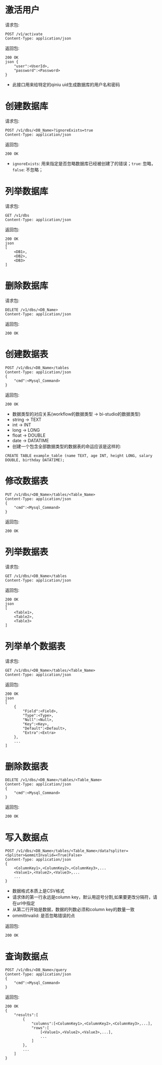# 激活用户

请求包: 

```
POST /v1/activate
Content-Type: application/json

```

返回包:

```
200 OK
json {
    "user":<UserId>,
    "password":<Password>
}
```

* 此接口用来给特定的qiniu uid生成数据库的用户名和密码

# 创建数据库

请求包: 

```
POST /v1/dbs/<DB_Name>?ignoreExists=true
Content-Type: application/json

```

返回包:

```
200 OK
```

* `ignoreExists`: 用来指定是否忽略数据库已经被创建了的错误；`true`: 忽略，`false`: 不忽略；

# 列举数据库

请求包: 

```
GET /v1/dbs
Content-Type: application/json

```

返回包:

```
200 OK
json
[
    <DB1>,
    <DB2>,
    <DB3>
]
```

# 删除数据库

请求包: 

```
DELETE /v1/dbs/<DB_Name>
Content-Type: application/json

```

返回包:

```
200 OK

```

# 创建数据表

```
POST /v1/dbs/<DB_Name>/tables
Content-Type: application/json
{
    "cmd":<Mysql_Command>
}
```

返回包:

```
200 OK
```

* 数据类型的对应关系(workflow的数据类型 -> bi-studio的数据类型)
* string -> TEXT
* int -> INT 
* long -> LONG 
* float -> DOUBLE
* date -> DATATIME
* 创建一个包含全部数据类型的数据表的命运应该是这样的: 

```
CREATE TABLE example_table (name TEXT, age INT, height LONG, salary DOUBLE, birthday DATATIME);
```

# 修改数据表

```
PUT /v1/dbs/<DB_Name>/tables/<Table_Name>
Content-Type: application/json
{
    "cmd":<Mysql_Command>
}
```

返回包:

```
200 OK
```

# 列举数据表

请求包: 

```
GET /v1/dbs/<DB_Name>/tables
Content-Type: application/json

```

返回包:

```
200 OK
json
[
    <Table1>,
    <Table2>,
    <Table3>
]
```

# 列举单个数据表

请求包: 

```
GET /v1/dbs/<DB_Name>/tables/<Table_Name>
Content-Type: application/json

```

返回包:

```
200 OK
json
[
    {
        "Field":<Field>,
        "Type":<Type>,
        "Null":<Null>,
        "Key":<Key>,
        "Default":<Default>,
        "Extra":<Extra>
    },
    ...
]
```


# 删除数据表

```
DELETE /v1/dbs/<DB_Name>/tables/<Table_Name>
Content-Type: application/json
{
    "cmd":<Mysql_Command>
}
```

返回包:

```
200 OK
```

# 写入数据点

```
POST /v1/dbs/<DB_Name>/tables/<Table_Name>/data?spliter=<Spliter>&ommitInvalid=<True|False>
Content-Type: application/json
{
    <ColumnKey1>,<ColumnKey2>,<ColumnKey3>,...
    <Value1>,<Value2>,<Value3>,...
    ...
}
```

* 数据格式本质上是CSV格式
* 请求体的第一行永远是column key，默认用逗号分割,如果要更改分隔符，请在url中指定<Spliter>
* 从第二行开始是数据，数据的列数必须和column key的数量一致
* ommitInvalid: 是否忽略错误的点

返回包:

```
200 OK
```

# 查询数据点

```
POST /v1/dbs/<DB_Name>/query
Content-Type: application/json
{
    "cmd":<Mysql_Command>
}
```

返回包:

```
200 OK
{
    "results":[
        {
            "columns":[<ColumnKey1>,<ColumnKey2>,<ColumnKey3>,...],
            "rows":[
                [<Value1>,<Value2>,<Value3>,...],
                ...
            ]
        },
        ...
    ]
}
```